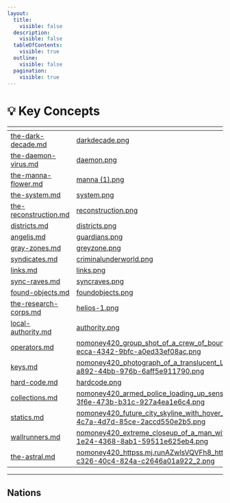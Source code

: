```yaml
---
layout:
  title:
    visible: false
  description:
    visible: false
  tableOfContents:
    visible: true
  outline:
    visible: false
  pagination:
    visible: true
---
```


# 💡 Key Concepts

<table data-view="cards" data-full-width="false"><thead><tr><th data-card-target data-type="content-ref"></th><th data-hidden data-card-cover data-type="files"></th></tr></thead><tbody><tr><td><a href="../history/the-dark-decade.md">the-dark-decade.md</a></td><td><a href="../../.gitbook/assets/darkdecade.png">darkdecade.png</a></td></tr><tr><td><a href="../science-and-tech/the-daemon-virus.md">the-daemon-virus.md</a></td><td><a href="../../.gitbook/assets/daemon.png">daemon.png</a></td></tr><tr><td><a href="../../nations/gata/history/the-manna-flower.md">the-manna-flower.md</a></td><td><a href="../../.gitbook/assets/manna (1).png">manna (1).png</a></td></tr><tr><td><a href="../../nations/gata/politics/the-system.md">the-system.md</a></td><td><a href="../../.gitbook/assets/system.png">system.png</a></td></tr><tr><td><a href="../history/the-reconstruction.md">the-reconstruction.md</a></td><td><a href="../../.gitbook/assets/reconstruction.png">reconstruction.png</a></td></tr><tr><td><a href="../../nations/gata/politics/districts.md">districts.md</a></td><td><a href="../../.gitbook/assets/districts.png">districts.png</a></td></tr><tr><td><a href="../../nations/gata/military-and-defense/angelis.md">angelis.md</a></td><td><a href="../../.gitbook/assets/guardians.png">guardians.png</a></td></tr><tr><td><a href="../../nations/gata/politics/gray-zones.md">gray-zones.md</a></td><td><a href="../../.gitbook/assets/greyzone.png">greyzone.png</a></td></tr><tr><td><a href="../../nations/gata/criminal-element/syndicates.md">syndicates.md</a></td><td><a href="../../.gitbook/assets/criminalunderworld.png">criminalunderworld.png</a></td></tr><tr><td><a href="../science-and-tech/links.md">links.md</a></td><td><a href="../../.gitbook/assets/links.png">links.png</a></td></tr><tr><td><a href="../../nations/gata/underground-scene/sync-raves.md">sync-raves.md</a></td><td><a href="../../.gitbook/assets/syncraves.png">syncraves.png</a></td></tr><tr><td><a href="../../nations/gata/history/found-objects.md">found-objects.md</a></td><td><a href="../../.gitbook/assets/foundobjects.png">foundobjects.png</a></td></tr><tr><td><a href="../../nations/gata/history/the-research-corps.md">the-research-corps.md</a></td><td><a href="../../.gitbook/assets/helios-1.png">helios-1.png</a></td></tr><tr><td><a href="../../nations/gata/law-and-order/local-authority.md">local-authority.md</a></td><td><a href="../../.gitbook/assets/authority.png">authority.png</a></td></tr><tr><td><a href="../../nations/gata/enterprise/operators.md">operators.md</a></td><td><a href="../../.gitbook/assets/nomoney420_group_shot_of_a_crew_of_bounty_hunters_still_from_an_6c9969a8-ecca-4342-9bfc-a0ed33ef08ac.png">nomoney420_group_shot_of_a_crew_of_bounty_hunters_still_from_an_6c9969a8-ecca-4342-9bfc-a0ed33ef08ac.png</a></td></tr><tr><td><a href="../../nations/gata/politics/keys.md">keys.md</a></td><td><a href="../../.gitbook/assets/nomoney420_photograph_of_a_translucent_LED_screen_that_is_displ_8d5ed6fd-a892-44bb-976b-6aff5e911790.png">nomoney420_photograph_of_a_translucent_LED_screen_that_is_displ_8d5ed6fd-a892-44bb-976b-6aff5e911790.png</a></td></tr><tr><td><a href="../science-and-tech/hard-code.md">hard-code.md</a></td><td><a href="../../.gitbook/assets/hardcode.png">hardcode.png</a></td></tr><tr><td><a href="../../nations/gata/law-and-order/collections.md">collections.md</a></td><td><a href="../../.gitbook/assets/nomoney420_armed_police_loading_up_sensitive_cargo_on_hovering__d114fca5-3f6e-473b-b31c-927a4ea1e6c4.png">nomoney420_armed_police_loading_up_sensitive_cargo_on_hovering__d114fca5-3f6e-473b-b31c-927a4ea1e6c4.png</a></td></tr><tr><td><a href="../science-and-tech/statics.md">statics.md</a></td><td><a href="../../.gitbook/assets/nomoney420_future_city_skyline_with_hover_transports_flying_in__2003b126-4c7a-4d7d-85ce-2accd550e2b5.png">nomoney420_future_city_skyline_with_hover_transports_flying_in__2003b126-4c7a-4d7d-85ce-2accd550e2b5.png</a></td></tr><tr><td><a href="../../nations/gata/criminal-element/wallrunners.md">wallrunners.md</a></td><td><a href="../../.gitbook/assets/nomoney420_extreme_closeup_of_a_man_with_advanced_leg_armor_in__9dcca6bd-1e24-4368-8ab1-59511e625eb4.png">nomoney420_extreme_closeup_of_a_man_with_advanced_leg_armor_in__9dcca6bd-1e24-4368-8ab1-59511e625eb4.png</a></td></tr><tr><td><a href="../science-and-tech/the-astral.md">the-astral.md</a></td><td><a href="../../.gitbook/assets/nomoney420_httpss.mj.runAZwlsVQVFh8_httpss.mj.runj9kprHGONt0__043d0552-c326-40c4-824a-c2646a01a922_2.png">nomoney420_httpss.mj.runAZwlsVQVFh8_httpss.mj.runj9kprHGONt0__043d0552-c326-40c4-824a-c2646a01a922_2.png</a></td></tr></tbody></table>

***

## Nations
